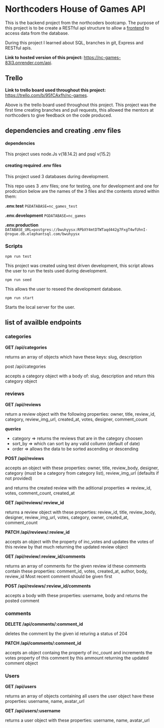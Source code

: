 # Northcoders House of Games API

This is the backend project from the northcoders bootcamp. The purpose of this project is to be create a RESTful api structure to allow a [frontend](https://github.com/Masonward99/FE_nc_games) to access data from the database.

During this project I learned about SQL, branches in git, Express and RESTful apis.

**Link to hosted version of this project:** https://nc-games-83l3.onrender.com/api.

## Trello

**Link to trello board used throughout this project:** https://trello.com/b/95fCAxfh/nc-games.

Above is the trello board used throughout this project. This project was the first time creating branches and pull requests, this allowed the mentors at northcoders to give feedback on the code produced.

## dependencies and creating .env files

#### dependencies

This project uses node.Js v(18.14.2) and psql v(15.2)

#### creating required .env files

This project used 3 databases during development. 

This repo uses 3 .env files; one for testing, one for development and one for prodcution
below are the names of the 3 files and the contents stored within them:

**.env.test**
`PGDATABASE=nc_games_test`

**.env.development**
`PGDATABASE=nc_games`

**.env.production**
`DATABASE_URL=postgres://bwuhyysx:RPbXY4mtDTWTaqd442g7FxgT4wfUhnI-@rogue.db.elephantsql.com/bwuhyysx`

### Scripts

`npm run test`

This project was created using test driven development, this script allows the user to run the tests used during development.

`npm run seed`

This allows the user to reseed the development database.

`npm run start`

Starts the local server for the user.


## list of availble endpoints

### categories

**GET /api/categories**

returns an array of objects which have these keys: slug, description

post /api/categories 

accepts a category object with a body of: slug, description and return this category object

### reviews

**GET /api/reviews**

return a review object with the following properties:
owner, title, review_id, category, review_img_url, created_at, votes, designer, comment_count

***queries***

- category => returns the reviews that are in the category choosen
- sort_by => which can sort by any valid collumn (default of date)
- order => allows the data to be sorted ascending or descending

**POST /api/reviews**

accepts an object with these properties:
owner, title, review_body, designer, category (must be a category from category list), review_img_url (defaults if not provided)

and returns the created review with the aditional properties => review_id, votes, comment_count, created_at


**GET /api/reviews/:review_id**

returns a review object with these properties:
review_id, title, review_body, designer, review_img_url, votes, category, owner, created_at, comment_count

**PATCH /api/reviews/:review_id**

accepts an object with the property of inc_votes and updates the votes of this review by that much returning the updated review object


**GET /api/review/:review_id/comments**

returns an array of comments for the given review id
these comments contain these properties:
comment_id, votes, created_at, author, body, review_id
Most recent comment should be given first


**POST /api/reviews/:review_id/comments**

accepts a body with these properties:
username, body
and returns the posted comment

### comments

**DELETE /api/comments/:comment_id**

deletes the comment by the given id returing a status of 204

**PATCH /api/comments/:comment_id**

accepts an object containg the property of inc_count and increments the votes property of this comment by this ammount 
returning the updated comment object

### Users

**GET /api/users**

returns an array of objects containing all users
the user object have these properties:
username, name, avatar_url


**GET /api/users/:username**

returns a user object with these properties:
username, name, avatar_url

